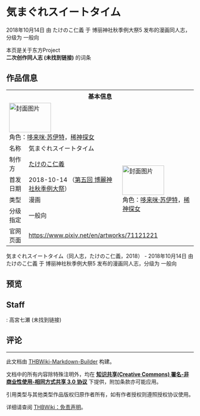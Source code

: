 # 気まぐれスイートタイム

<!-- source html: G:\repos\THBWiki-Markdown-Builder\THBWikiMarkdown\Temp\main\9\90\ns0%3A%E6%B0%97%E3%81%BE%E3%81%90%E3%82%8C%E3%82%B9%E3%82%A4%E3%83%BC%E3%83%88%E3%82%BF%E3%82%A4%E3%83%A0.html -->

2018年10月14日 由 たけのこ仁義 于 博丽神社秋季例大祭5 发布的漫画同人志，分级为 一般向

本页是关于东方Project  
 **二次创作同人志 (未找到链接)** 的词条
## 作品信息

<table><tbody><tr><th colspan="3">基本信息</th></tr><tr><td class="cover-artwork-mobile" colspan="2"><a href="./文件-気まぐれスイートタイム封面.jpg.md" class="image" title="封面图片"><img alt="封面图片" src="https://upload.thwiki.cc/thumb/9/98/%E6%B0%97%E3%81%BE%E3%81%90%E3%82%8C%E3%82%B9%E3%82%A4%E3%83%BC%E3%83%88%E3%82%BF%E3%82%A4%E3%83%A0%E5%B0%81%E9%9D%A2.jpg/112px-%E6%B0%97%E3%81%BE%E3%81%90%E3%82%8C%E3%82%B9%E3%82%A4%E3%83%BC%E3%83%88%E3%82%BF%E3%82%A4%E3%83%A0%E5%B0%81%E9%9D%A2.jpg" decoding="async" loading="lazy" width="112" height="79" srcset="https://upload.thwiki.cc/thumb/9/98/%E6%B0%97%E3%81%BE%E3%81%90%E3%82%8C%E3%82%B9%E3%82%A4%E3%83%BC%E3%83%88%E3%82%BF%E3%82%A4%E3%83%A0%E5%B0%81%E9%9D%A2.jpg/168px-%E6%B0%97%E3%81%BE%E3%81%90%E3%82%8C%E3%82%B9%E3%82%A4%E3%83%BC%E3%83%88%E3%82%BF%E3%82%A4%E3%83%A0%E5%B0%81%E9%9D%A2.jpg 1.5x, https://upload.thwiki.cc/thumb/9/98/%E6%B0%97%E3%81%BE%E3%81%90%E3%82%8C%E3%82%B9%E3%82%A4%E3%83%BC%E3%83%88%E3%82%BF%E3%82%A4%E3%83%A0%E5%B0%81%E9%9D%A2.jpg/224px-%E6%B0%97%E3%81%BE%E3%81%90%E3%82%8C%E3%82%B9%E3%82%A4%E3%83%BC%E3%83%88%E3%82%BF%E3%82%A4%E3%83%A0%E5%B0%81%E9%9D%A2.jpg 2x" data-file-width="1054" data-file-height="745"></a><div class="cover-char">角色：<a href="./哆来咪·苏伊特.md" title="哆来咪·苏伊特">哆来咪·苏伊特</a>，<a href="./稀神探女.md" title="稀神探女">稀神探女</a></div></td>
</tr><tr><td class="label">名称</td><td colspan="2"> 気まぐれスイートタイム </td></tr><tr><td class="label">制作方</td><td><a href="./たけのこ仁義.md" title="たけのこ仁義">たけのこ仁義</a></td><td class="cover-artwork" rowspan="4" style="min-width:112px;"><a href="./文件-気まぐれスイートタイム封面.jpg.md" class="image" title="封面图片"><img alt="封面图片" src="https://upload.thwiki.cc/thumb/9/98/%E6%B0%97%E3%81%BE%E3%81%90%E3%82%8C%E3%82%B9%E3%82%A4%E3%83%BC%E3%83%88%E3%82%BF%E3%82%A4%E3%83%A0%E5%B0%81%E9%9D%A2.jpg/112px-%E6%B0%97%E3%81%BE%E3%81%90%E3%82%8C%E3%82%B9%E3%82%A4%E3%83%BC%E3%83%88%E3%82%BF%E3%82%A4%E3%83%A0%E5%B0%81%E9%9D%A2.jpg" decoding="async" loading="lazy" width="112" height="79" srcset="https://upload.thwiki.cc/thumb/9/98/%E6%B0%97%E3%81%BE%E3%81%90%E3%82%8C%E3%82%B9%E3%82%A4%E3%83%BC%E3%83%88%E3%82%BF%E3%82%A4%E3%83%A0%E5%B0%81%E9%9D%A2.jpg/168px-%E6%B0%97%E3%81%BE%E3%81%90%E3%82%8C%E3%82%B9%E3%82%A4%E3%83%BC%E3%83%88%E3%82%BF%E3%82%A4%E3%83%A0%E5%B0%81%E9%9D%A2.jpg 1.5x, https://upload.thwiki.cc/thumb/9/98/%E6%B0%97%E3%81%BE%E3%81%90%E3%82%8C%E3%82%B9%E3%82%A4%E3%83%BC%E3%83%88%E3%82%BF%E3%82%A4%E3%83%A0%E5%B0%81%E9%9D%A2.jpg/224px-%E6%B0%97%E3%81%BE%E3%81%90%E3%82%8C%E3%82%B9%E3%82%A4%E3%83%BC%E3%83%88%E3%82%BF%E3%82%A4%E3%83%A0%E5%B0%81%E9%9D%A2.jpg 2x" data-file-width="1054" data-file-height="745"></a><div class="cover-char">角色：<a href="./哆来咪·苏伊特.md" title="哆来咪·苏伊特">哆来咪·苏伊特</a>，<a href="./稀神探女.md" title="稀神探女">稀神探女</a></div></td>
</tr><tr><td class="label">首发日期</td><td>2018-10-14&#160;（<a href="/展会作品列表?e=%E5%8D%9A%E4%B8%BD%E7%A5%9E%E7%A4%BE%E7%A7%8B%E5%AD%A3%E4%BE%8B%E5%A4%A7%E7%A5%AD%235">第五回 博麗神社秋季例大祭</a>）</td></tr><tr><td class="label">类型</td><td>漫画</td></tr><tr><td class="label">分级指定</td><td>一般向</td></tr>
<tr><td class="label">官网页面</td><td colspan="2"><a rel="nofollow" class="external free" href="https://www.pixiv.net/en/artworks/71121221">https://www.pixiv.net/en/artworks/71121221</a></td></tr></tbody></table>

気まぐれスイートタイム（同人志，たけのこ仁義，2018） - 2018年10月14日 由 たけのこ仁義 于 博丽神社秋季例大祭5 发布的漫画同人志，分级为 一般向
## 预览
## Staff
: 高宮七瀬 (未找到链接)

## 评论




---

此文档由 [THBWiki-Markdown-Builder](https://github.com/Delsin-Yu/THBWiki-Markdown-Builder) 构建。

文档中的所有内容除特殊注明外，均在 [**知识共享(Creative Commons) 署名-非商业性使用-相同方式共享 3.0 协议**](https://creativecommons.org/licenses/by-sa/3.0/deed.zh-hans) 下提供，附加条款亦可能应用。

引用类型与其他类型作品版权归原作者所有，如有作者授权则遵照授权协议使用。

详细请查阅 [THBWiki：免责声明](https://thbwiki.cc/THBWiki:%E5%85%8D%E8%B4%A3%E5%A3%B0%E6%98%8E)。

